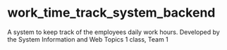 # work_time_track_system_backend
A system to keep track of the employees daily work hours. Developed by the System Information and Web Topics 1 class, Team 1
